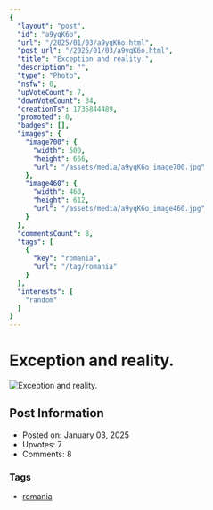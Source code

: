 ```yaml
---
{
  "layout": "post",
  "id": "a9yqK6o",
  "url": "/2025/01/03/a9yqK6o.html",
  "post_url": "/2025/01/03/a9yqK6o.html",
  "title": "Exception and reality.",
  "description": "",
  "type": "Photo",
  "nsfw": 0,
  "upVoteCount": 7,
  "downVoteCount": 34,
  "creationTs": 1735844489,
  "promoted": 0,
  "badges": [],
  "images": {
    "image700": {
      "width": 500,
      "height": 666,
      "url": "/assets/media/a9yqK6o_image700.jpg"
    },
    "image460": {
      "width": 460,
      "height": 612,
      "url": "/assets/media/a9yqK6o_image460.jpg"
    }
  },
  "commentsCount": 8,
  "tags": [
    {
      "key": "romania",
      "url": "/tag/romania"
    }
  ],
  "interests": [
    "random"
  ]
}
---
```


# Exception and reality.

![Exception and reality.](/assets/media/a9yqK6o_image700.jpg)

## Post Information

- Posted on: January 03, 2025
- Upvotes: 7
- Comments: 8

### Tags

- [romania](/tag/romania)
